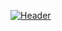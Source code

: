 [![Header](https://raw.githubusercontent.com/MartinHeinz/<OWNER>/<OWNER>/readme_header.png "Header")](https://some-url.dev/)


